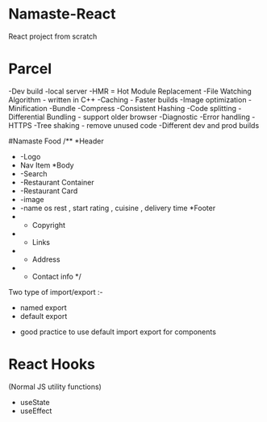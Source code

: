 # Namaste-React
React project from scratch

# Parcel
-Dev build
-local server
-HMR = Hot Module Replacement
-File Watching Algorithm - written in C++
-Caching - Faster builds
-Image optimization
-Minification
-Bundle
-Compress
-Consistent Hashing
-Code splitting
-Differential Bundling - support older browser
-Diagnostic
-Error handling
-HTTPS
-Tree shaking - remove unused code
-Different dev and prod builds

#Namaste Food
/**
 *Header
 * -Logo
 * Nav Item
 *Body 
 * -Search
 * -Restaurant Container
 * -Restaurant Card
 *   -image
 *   -name os rest , start rating ,     cuisine , delivery time
 *Footer
 * - Copyright
 * - Links
 * - Address
 * - Contact info
 */


 Two type of import/export :-
 - named export
 - default export
 * good practice to use default import export for components


 # React Hooks
 (Normal JS utility functions)
 - useState
 - useEffect